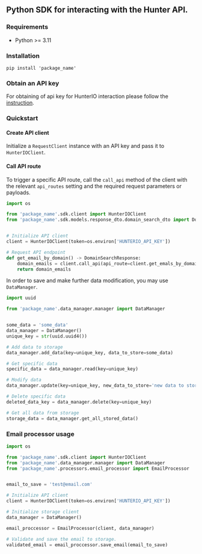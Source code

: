 ## Python SDK for interacting with the Hunter API.

### Requirements
* Python >= 3.11

### Installation
```shell
pip install 'package_name'
```

### Obtain an API key
For obtaining of api key for HunterIO interaction please follow the [instruction](https://help.hunter.io/en/articles/1970978-what-is-and-where-i-can-find-my-api-secret-key).


### Quickstart

#### Create API client
Initialize a `RequestClient` instance with an API key and pass it to `HunterIOClient`.

#### Call API route
To trigger a specific API route, call the `call_api` method of the client with the relevant `api_routes` setting and the required request parameters or payloads.


```python
import os

from 'package_name'.sdk.client import HunterIOClient
from 'package_name'.sdk.models.response_dto.domain_search_dto import DomainSearchResponse


# Initialize API client
client = HunterIOClient(token=os.environ['HUNTERIO_API_KEY'])

# Request API endpoint
def get_email_by_domain() -> DomainSearchResponse:
    domain_emails = client.call_api(api_route=client.get_emals_by_domain, request_params={'domain': 'intercom.io'})
    return domain_emails
```

In order to save and make further data modification, you may use `DataManager`.

```python
import uuid 

from 'package_name'.data_manager.manager import DataManager


some_data = 'some_data'
data_manager = DataManager()
unique_key = str(uuid.uuid4())

# Add data to storage
data_manager.add_data(key=unique_key, data_to_store=some_data)

# Get specific data
specific_data = data_manager.read(key=unique_key)

# Modify data
data_manager.update(key=unique_key, new_data_to_store='new data to store')

# Delete specific data
deleted_data_key = data_manager.delete(key=unique_key)

# Get all data from storage
storage_data = data_manager.get_all_stored_data()
```

### Email processor usage

```python
import os

from 'package_name'.sdk.client import HunterIOClient
from 'package_name'.data_manager.manager import DataManager
from 'package_name'.processors.email_processor import EmailProcessor


email_to_save = 'test@email.com'

# Initialize API client
client = HunterIOClient(token=os.environ['HUNTERIO_API_KEY'])

# Initialize storage client
data_manager = DataManager()

email_proccessor = EmailProcessor(client, data_manager)

# Validate and save the email to storage.
validated_email = email_proccessor.save_email(email_to_save)

```